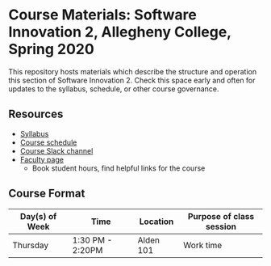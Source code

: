 # Course Materials: Software Innovation 2, Allegheny College, Spring 2020

This repository hosts materials which describe the structure and operation this section of Software Innovation 2. Check this space early and often for updates to the syllabus, schedule, or other course governance.

## Resources

* [Syllabus](Syllabus/CMPSC%20481%20-%20Syllabus.pdf)
* [Course schedule](https://docs.google.com/spreadsheets/d/1S4b3S6n9TxHRtaJVkK2FKkSc1e5jK2eksH_oExTkACI/edit?usp=sharing)
* [Course Slack channel](https://cmpsc-481-sp-2020.slack.com)
* [Faculty page](https://cs.allegheny.edu/sites/dluman)
    * Book student hours, find helpful links for the course

## Course Format

|**Day(s) of Week**|**Time**        |**Location**|**Purpose of class session**|
|------------------|----------------|------------|----------------------------|
|Thursday          |1:30 PM - 2:20PM|Alden 101   | Work time                  |